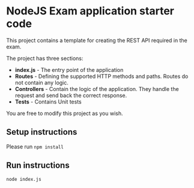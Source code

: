 # NodeJS Exam application starter code
This project contains a template for creating the REST API required in the exam.

The project has three sections:
* **index.js** - The entry point of the application
* **Routes** - Defining the supported HTTP methods and paths. Routes do not contain any logic.
* **Controllers** - Contain the logic of the application. They handle the request and send back the correct response.
* **Tests** - Contains Unit tests

You are free to modify this project as you wish.

## Setup instructions
Please run `npm install`  

## Run instructions
`node index.js`

